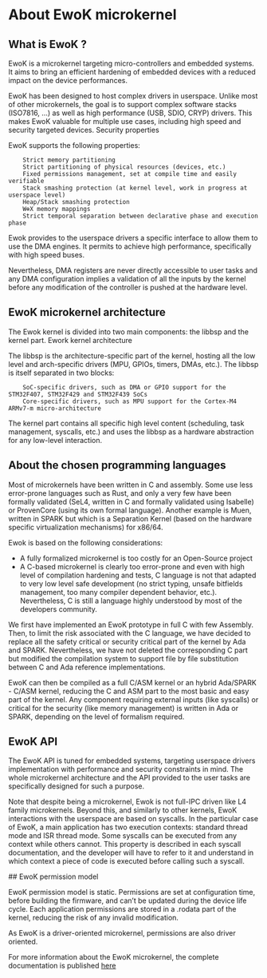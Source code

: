 # About EwoK microkernel

## What is EwoK ?

EwoK is a microkernel targeting micro-controllers and embedded systems. It aims to bring an efficient hardening of embedded devices with a reduced impact on the device performances.

EwoK has been designed to host complex drivers in userspace. Unlike most of other microkernels, the goal is to support complex software stacks (ISO7816, …) as well as high performance (USB, SDIO, CRYP) drivers. This makes EwoK valuable for multiple use cases, including high speed and security targeted devices.
Security properties

EwoK supports the following properties:

        Strict memory partitioning
        Strict partitioning of physical resources (devices, etc.)
        Fixed permissions management, set at compile time and easily verifiable
        Stack smashing protection (at kernel level, work in progress at userspace level)
        Heap/Stack smashing protection
        W⊕X memory mappings
        Strict temporal separation between declarative phase and execution phase

Ewok provides to the userspace drivers a specific interface to allow them to use the DMA engines. It permits to achieve high performance, specifically with high speed buses.

Nevertheless, DMA registers are never directly accessible to user tasks and any DMA configuration implies a validation of all the inputs by the kernel before any modification of the controller is pushed at the hardware level.

## EwoK microkernel architecture

The Ewok kernel is divided into two main components: the libbsp and the kernel part.
Ework kernel architecture

The libbsp is the architecture-specific part of the kernel, hosting all the low level and arch-specific drivers (MPU, GPIOs, timers, DMAs, etc.). The libbsp is itself separated in two blocks:

        SoC-specific drivers, such as DMA or GPIO support for the STM32F407, STM32F429 and STM32F439 SoCs
        Core-specific drivers, such as MPU support for the Cortex-M4 ARMv7-m micro-architecture

The kernel part contains all specific high level content (scheduling, task management, syscalls, etc.) and uses the libbsp as a hardware abstraction for any low-level interaction.

## About the chosen programming languages

Most of microkernels have been written in C and assembly. Some use less error-prone languages such as Rust, and only a very few have been formally validated (SeL4, written in C and formally validated using Isabelle) or ProvenCore (using its own formal language). Another example is Muen, written in SPARK but which is a Separation Kernel (based on the hardware specific virtualization mechanisms) for x86/64.

Ewok is based on the following considerations:

   * A fully formalized microkernel is too costly for an Open-Source project
   * A C-based microkernel is clearly too error-prone and even with high level of compilation hardening and tests, C language is not that adapted to very low level safe development (no strict typing, unsafe bitfields management, too many compiler dependent behavior, etc.). Nevertheless, C is still a language highly understood by most of the developers community.

We first have implemented an EwoK prototype in full C with few Assembly. Then, to limit the risk associated with the C language, we have decided to replace all the safety critical or security critical part of the kernel by Ada and SPARK. Nevertheless, we have not deleted the corresponding C part but modified the compilation system to support file by file substitution between C and Ada reference implementations.

EwoK can then be compiled as a full C/ASM kernel or an hybrid Ada/SPARK - C/ASM kernel, reducing the C and ASM part to the most basic and easy part of the kernel. Any component requiring external inputs (like syscalls) or critical for the security (like memory management) is written in Ada or SPARK, depending on the level of formalism required.

## EwoK API

The EwoK API is tuned for embedded systems, targeting userspace drivers implementation with performance and security constraints in mind. The whole microkernel architecture and the API provided to the user tasks are specifically designed for such a purpose.

Note that despite being a microkernel, Ewok is not full-IPC driven like L4 family microkernels. Beyond this, and similarly to other kernels, EwoK interactions with the userspace are based on syscalls. In the particular case of EwoK, a main application has two execution contexts: standard thread mode and ISR thread mode. Some syscalls can be executed from any context while others cannot. This property is described in each syscall documentation, and the developer will have to refer to it and understand in which context a piece of code is executed before calling such a syscall.

## EwoK permission model

EwoK permission model is static. Permissions are set at configuration time, before building the firmware, and can’t be updated during the device life cycle. Each application permissions are stored in a .rodata part of the kernel, reducing the risk of any invalid modification.

As EwoK is a driver-oriented microkernel, permissions are also driver oriented.

For more information about the EwoK microkernel, the complete documentation is published [here](https://wookey-project.github.io/ewok.html)
